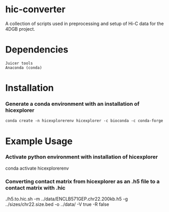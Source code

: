 # hic-converter
A collection of scripts used in preprocessing and setup of Hi-C data for the 4DGB project.

# Dependencies
    Juicer tools
    Anaconda (conda)

# Installation
### Generate a conda environment with an installation of hicexplorer
`conda create -n hicexplorerenv hicexplorer -c bioconda -c conda-forge`

# Example Usage
### Activate python environment with installation of hicexplorer
conda activate hicexplorerenv

### Converting contact matrix from hicexplorer as an .h5 file to a contact matrix with .hic
./h5.to.hic.sh -m ../data/ENCLB571GEP.chr22.200kb.h5 -g ../sizes/chr22.size.bed -o ../data/ -V true -R false